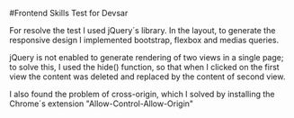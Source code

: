 #Frontend Skills Test  for DevsarFor resolve the test I used jQuery´s library. In the layout, to generate the responsive design I implemented bootstrap, flexbox and medias queries.jQuery is not enabled to generate rendering of two views in a single page; to solve this, I used the hide() function, so that when I clicked on the first view the content was deleted and replaced by the content of second view.I also found the problem of cross-origin, which I solved by installing the Chrome´s extension"Allow-Control-Allow-Origin"